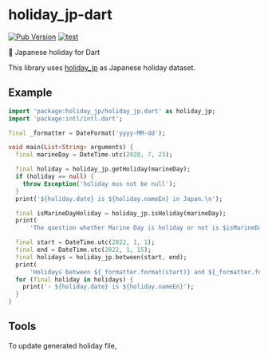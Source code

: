 # holiday_jp-dart

[![Pub Version](https://img.shields.io/pub/v/holiday_jp?color=blueviolet)](https://pub.dev/packages/holiday_jp)
[![test](https://github.com/wapa5pow/holiday_jp-dart/actions/workflows/ci.yml/badge.svg)](https://github.com/wapa5pow/holiday_jp-dart/actions/workflows/ci.yml)

🎌 Japanese holiday for Dart

This library uses [holiday_jp](https://github.com/holiday-jp/holiday_jp) as Japanese holiday dataset.

## Example

```dart
import 'package:holiday_jp/holiday_jp.dart' as holiday_jp;
import 'package:intl/intl.dart';

final _formatter = DateFormat('yyyy-MM-dd');

void main(List<String> arguments) {
  final marineDay = DateTime.utc(2020, 7, 23);

  final holiday = holiday_jp.getHoliday(marineDay);
  if (holiday == null) {
    throw Exception('holiday mus not be null');
  }
  print('${holiday.date} is ${holiday.nameEn} in Japan.\n');

  final isMarineDayHoliday = holiday_jp.isHoliday(marineDay);
  print(
      'The question whether Marine Day is holiday or not is $isMarineDayHoliday.\n');

  final start = DateTime.utc(2022, 1, 1);
  final end = DateTime.utc(2022, 1, 15);
  final holidays = holiday_jp.between(start, end);
  print(
      'Holidays between ${_formatter.format(start)} and ${_formatter.format(end)} are the followings.');
  for (final holiday in holidays) {
    print('- ${holiday.date} is ${holiday.nameEn}');
  }
}
```

## Tools

To update generated holiday file, 